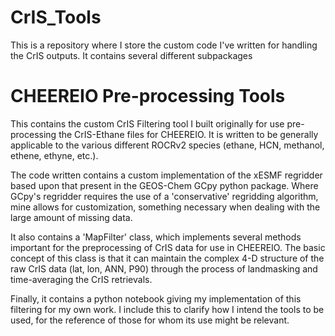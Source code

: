 # CrIS_Tools
This is a repository where I store the custom code I've written for handling the CrIS outputs. It contains several different subpackages

# CHEEREIO Pre-processing Tools
This contains the custom CrIS Filtering tool I built originally for use pre-processing the CrIS-Ethane files for CHEEREIO. It is written to be generally applicable to the various different ROCRv2 species (ethane, HCN, methanol, ethene, ethyne, etc.).

The code written contains a custom implementation of the xESMF regridder based upon that present in the GEOS-Chem GCpy python package. Where GCpy's regridder requires the use of a 'conservative' regridding algorithm, mine allows for customization, something necessary when dealing with the large amount of missing data.

It also contains a 'MapFilter' class, which implements several methods important for the preprocessing of CrIS data for use in CHEEREIO. The basic concept of this class is that it can maintain the complex 4-D structure of the raw CrIS data (lat, lon, ANN, P90) through the process of landmasking and time-averaging the CrIS retrievals.

Finally, it contains a python notebook giving my implementation of this filtering for my own work. I include this to clarify how I intend the tools to be used, for the reference of those for whom its use might be relevant.
